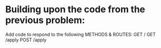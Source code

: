 # Building upon the code from the previous problem:

Add code to respond to the following METHODS & ROUTES:
	GET /
	GET /apply
	POST /apply

